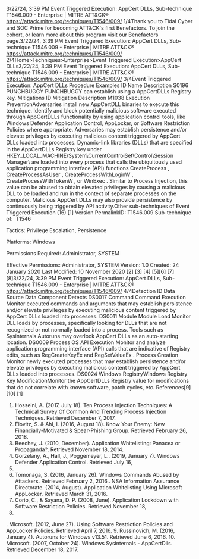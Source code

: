 3/22/24, 3:39 PM Event Triggered Execution: AppCert DLLs, Sub-technique T1546.009 - Enterprise | MITRE ATT&CK®
https://attack.mitre.org/techniques/T1546/009/ 1/4Thank you to Tidal Cyber and SOC Prime for becoming ATT&CK's ﬁrst Benefactors. To join the cohort, or learn more about this program visit our
Benefactors page.3/22/24, 3:39 PM Event Triggered Execution: AppCert DLLs, Sub-technique T1546.009 - Enterprise | MITRE ATT&CK®
https://attack.mitre.org/techniques/T1546/009/ 2/4Home>Techniques>Enterprise>Event Triggered Execution>AppCert DLLs3/22/24, 3:39 PM Event Triggered Execution: AppCert DLLs, Sub-technique T1546.009 - Enterprise | MITRE ATT&CK®
https://attack.mitre.org/techniques/T1546/009/ 3/4Event Triggered Execution: AppCert DLLs
Procedure Examples
ID Name Description
S0196 PUNCHBUGGY PUNCHBUGGY can establish using a AppCertDLLs Registry key.
Mitigations
ID Mitigation Description
M1038 Execution
PreventionAdversaries install new AppCertDLL binaries to execute this technique. Identify and block potentially
malicious software executed through AppCertDLLs functionality by using application control tools, like
Windows Defender Application Control, AppLocker, or Software Restriction Policies where
appropriate. Adversaries may establish persistence and/or elevate privileges by executing malicious content triggered by AppCert DLLs loaded into
processes. Dynamic-link libraries (DLLs) that are speciﬁed in the AppCertDLLs Registry key under
HKEY\_LOCAL\_MACHINE\System\CurrentControlSet\Control\Session Manager\ are loaded into every process that calls the ubiquitously
used application programming interface (API) functions CreateProcess , CreateProcessAsUser , CreateProcessWithLoginW ,
CreateProcessWithTokenW , or WinExec . 
Similar to Process Injection, this value can be abused to obtain elevated privileges by causing a malicious DLL to be loaded and run in the
context of separate processes on the computer. Malicious AppCert DLLs may also provide persistence by continuously being triggered by
API activity.Other sub-techniques of Event Triggered Execution (16)
[1]
Version PermalinkID: T1546.009
Sub-technique of:  T1546

Tactics: Privilege Escalation, Persistence

Platforms: Windows

Permissions Required: Administrator, SYSTEM

Effective Permissions: Administrator, SYSTEM
Version: 1.0
Created: 24 January 2020
Last Modiﬁed: 10 November 2020
[2]
[3]
[4] [5][6] [7]
[8]3/22/24, 3:39 PM Event Triggered Execution: AppCert DLLs, Sub-technique T1546.009 - Enterprise | MITRE ATT&CK®
https://attack.mitre.org/techniques/T1546/009/ 4/4Detection
ID Data Source Data Component Detects
DS0017 Command Command Execution Monitor executed commands and arguments that may establish persistence
and/or elevate privileges by executing malicious content triggered by AppCert
DLLs loaded into processes.
DS0011 Module Module Load Monitor DLL loads by processes, speciﬁcally looking for DLLs that are not
recognized or not normally loaded into a process. Tools such as Sysinternals
Autoruns may overlook AppCert DLLs as an auto-starting location. 
DS0009 Process OS API Execution Monitor and analyze application programming interface (API) calls that are
indicative of Registry edits, such as RegCreateKeyEx and RegSetValueEx . 
Process Creation Monitor newly executed processes that may establish persistence and/or elevate
privileges by executing malicious content triggered by AppCert DLLs loaded into
processes.
DS0024 Windows RegistryWindows Registry
Key ModiﬁcationMonitor the AppCertDLLs Registry value for modiﬁcations that do not correlate
with known software, patch cycles, etc.
References[9][10]
[1]
1. Hosseini, A. (2017, July 18). Ten Process Injection Techniques:
A Technical Survey Of Common And Trending Process
Injection Techniques. Retrieved December 7, 2017.
2. Elovitz, S. & Ahl, I. (2016, August 18). Know Your Enemy: New
Financially-Motivated & Spear-Phishing Group. Retrieved
February 26, 2018.
3. Beechey, J. (2010, December). Application Whitelisting:
Panacea or Propaganda?. Retrieved November 18, 2014.
4. Gorzelany, A., Hall, J., Poggemeyer, L.. (2019, January 7).
Windows Defender Application Control. Retrieved July 16,
2019.
5. Tomonaga, S. (2016, January 26). Windows Commands
Abused by Attackers. Retrieved February 2, 2016.. NSA Information Assurance Directorate. (2014, August).
Application Whitelisting Using Microsoft AppLocker. Retrieved
March 31, 2016.
7. Corio, C., & Sayana, D. P. (2008, June). Application Lockdown
with Software Restriction Policies. Retrieved November 18,
2014.
. Microsoft. (2012, June 27). Using Software Restriction
Policies and AppLocker Policies. Retrieved April 7, 2016.
9. Russinovich, M. (2016, January 4). Autoruns for Windows
v13.51. Retrieved June 6, 2016.
10. Microsoft. (2007, October 24). Windows Sysinternals -
AppCertDlls. Retrieved December 18, 2017.